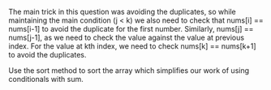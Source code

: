 The main trick in this question was avoiding the duplicates, so while maintaining the main condition (j < k) we also need to check that nums[i] == nums[i-1] to avoid the duplicate for the first number. Similarly, nums[j] == nums[j-1], as we need to check the value against the value at previous index. For the value at kth index, we need to check nums[k] == nums[k+1] to avoid the duplicates. 

Use the sort method to sort the array which simplifies our work of using conditionals with sum. 
